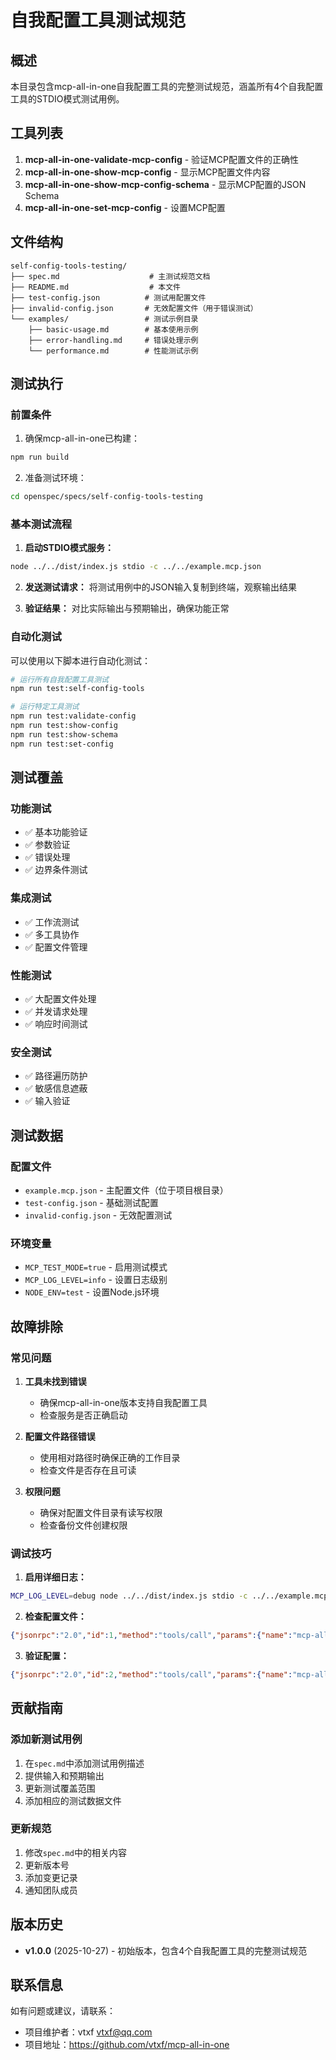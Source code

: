 # 自我配置工具测试规范

## 概述

本目录包含mcp-all-in-one自我配置工具的完整测试规范，涵盖所有4个自我配置工具的STDIO模式测试用例。

## 工具列表

1. **mcp-all-in-one-validate-mcp-config** - 验证MCP配置文件的正确性
2. **mcp-all-in-one-show-mcp-config** - 显示MCP配置文件内容
3. **mcp-all-in-one-show-mcp-config-schema** - 显示MCP配置的JSON Schema
4. **mcp-all-in-one-set-mcp-config** - 设置MCP配置

## 文件结构

```
self-config-tools-testing/
├── spec.md                    # 主测试规范文档
├── README.md                  # 本文件
├── test-config.json          # 测试用配置文件
├── invalid-config.json       # 无效配置文件（用于错误测试）
└── examples/                 # 测试示例目录
    ├── basic-usage.md        # 基本使用示例
    ├── error-handling.md     # 错误处理示例
    └── performance.md        # 性能测试示例
```

## 测试执行

### 前置条件

1. 确保mcp-all-in-one已构建：
```bash
npm run build
```

2. 准备测试环境：
```bash
cd openspec/specs/self-config-tools-testing
```

### 基本测试流程

1. **启动STDIO模式服务：**
```bash
node ../../dist/index.js stdio -c ../../example.mcp.json
```

2. **发送测试请求：**
将测试用例中的JSON输入复制到终端，观察输出结果

3. **验证结果：**
对比实际输出与预期输出，确保功能正常

### 自动化测试

可以使用以下脚本进行自动化测试：

```bash
# 运行所有自我配置工具测试
npm run test:self-config-tools

# 运行特定工具测试
npm run test:validate-config
npm run test:show-config
npm run test:show-schema
npm run test:set-config
```

## 测试覆盖

### 功能测试
- ✅ 基本功能验证
- ✅ 参数验证
- ✅ 错误处理
- ✅ 边界条件测试

### 集成测试
- ✅ 工作流测试
- ✅ 多工具协作
- ✅ 配置文件管理

### 性能测试
- ✅ 大配置文件处理
- ✅ 并发请求处理
- ✅ 响应时间测试

### 安全测试
- ✅ 路径遍历防护
- ✅ 敏感信息遮蔽
- ✅ 输入验证

## 测试数据

### 配置文件
- `example.mcp.json` - 主配置文件（位于项目根目录）
- `test-config.json` - 基础测试配置
- `invalid-config.json` - 无效配置测试

### 环境变量
- `MCP_TEST_MODE=true` - 启用测试模式
- `MCP_LOG_LEVEL=info` - 设置日志级别
- `NODE_ENV=test` - 设置Node.js环境

## 故障排除

### 常见问题

1. **工具未找到错误**
   - 确保mcp-all-in-one版本支持自我配置工具
   - 检查服务是否正确启动

2. **配置文件路径错误**
   - 使用相对路径时确保正确的工作目录
   - 检查文件是否存在且可读

3. **权限问题**
   - 确保对配置文件目录有读写权限
   - 检查备份文件创建权限

### 调试技巧

1. **启用详细日志：**
```bash
MCP_LOG_LEVEL=debug node ../../dist/index.js stdio -c ../../example.mcp.json
```

2. **检查配置文件：**
```json
{"jsonrpc":"2.0","id":1,"method":"tools/call","params":{"name":"mcp-all-in-one-show-mcp-config","arguments":{}}}
```

3. **验证配置：**
```json
{"jsonrpc":"2.0","id":2,"method":"tools/call","params":{"name":"mcp-all-in-one-validate-mcp-config","arguments":{}}}
```

## 贡献指南

### 添加新测试用例

1. 在`spec.md`中添加测试用例描述
2. 提供输入和预期输出
3. 更新测试覆盖范围
4. 添加相应的测试数据文件

### 更新规范

1. 修改`spec.md`中的相关内容
2. 更新版本号
3. 添加变更记录
4. 通知团队成员

## 版本历史

- **v1.0.0** (2025-10-27) - 初始版本，包含4个自我配置工具的完整测试规范

## 联系信息

如有问题或建议，请联系：
- 项目维护者：vtxf <vtxf@qq.com>
- 项目地址：https://github.com/vtxf/mcp-all-in-one